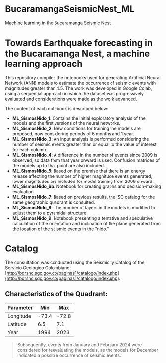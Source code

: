 # BucaramangaSeismicNest_ML
Machine learning in the Bucaramanga Seismic Nest.


# Towards Earthquake forecasting in the Bucaramanga Nest, a machine learning approach

This repository compiles the notebooks used for generating Artificial Neural Network (ANN) models to estimate the occurrence of seismic events with magnitudes greater than 4.5. The work was developed in Google Colab, using a sequential approach in which the dataset was progressively evaluated and considerations were made as the work advanced.

The content of each notebook is described below:

- **ML_SismosNido_1**: Contains the initial exploratory analysis of the models and the first versions of the neural networks.
- **ML_SismosNido_2**: New conditions for training the models are proposed, now considering periods of 6 months and 1 year.
- **ML_SismosNido_3**: An input analysis is performed considering the number of seismic events greater than or equal to the value of interest for each column.
- **ML_SismosNido_4**: A difference in the number of events since 2009 is observed, so data from that year onward is used. Confusion matrices of the models up to that point are also included.
- **ML_SismosNido_5**: Based on the premise that there is an energy release affecting the number of higher magnitude events generated, lower magnitudes are included for model training from 2009 onward.
- **ML_SismosNido_6b**: Notebook for creating graphs and decision-making evaluation.
- **ML_SismosNido_7**: Based on previous results, the ISC catalog for the same geographic quadrant is consulted.
- **ML_SismosNido_8**: The number of layers in the models is modified to adjust them to a pyramidal structure.
- **ML_SismosNido_9**: Notebook presenting a tentative and speculative calculation of the orientation and inclination of the plane generated from the location of the seismic events in the "nido."

# Catalog

The consultation was conducted using the Seismicity Catalog of the Servicio Geológico Colombiano: [http://bdrsnc.sgc.gov.co/paginas1/catalogo/index.php](http://bdrsnc.sgc.gov.co/paginas1/catalogo/index.php).

## Characteristics of the Quadrant:

| Parameter | Min  | Max  |
|-----------|------|------|
| Longitude | -73.4 | -72.8 |
| Latitude  | 6.5  | 7.1  |
| Year      | 1994 | 2023 |

> Subsequently, events from January and February 2024 were considered for reevaluating the models, as the models for December indicated a possible occurrence of seismic events.





